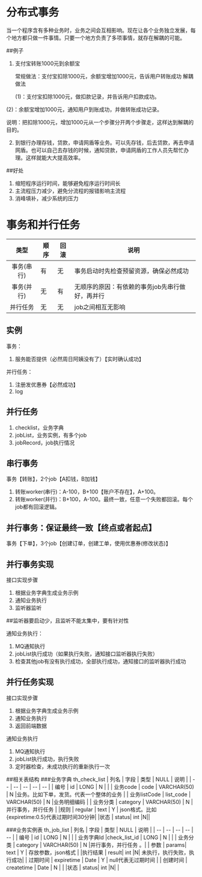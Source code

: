 # 分布式事务
当一个程序含有多种业务时，业务之间会互相影响。现在让各个业务独立发展，每个地方都只做一件事情。只要一个地方负责了多项事情，就存在解耦的可能。

##例子
1. 支付宝转账1000元到余额宝

   常规做法：支付宝扣除1000元，余额宝增加1000元，告诉用户转账成功
   解耦做法

   (1)：支付宝扣除1000元，做扣款记录，并告诉用户扣款成功。

  (2)：余额宝增加1000元，通知用户到账成功，并做转账成功记录。

  说明：把扣除1000元，增加1000元从一个步骤分开两个步骤走，这样达到解耦的目的。

2. 到银行办理存钱，贷款，申请网盾等业务。可以先存钱，后去贷款，再去申请网盾。也可以自己去存钱的时候，通知贷款，申请网盾的工作人员先帮忙办理。这样就能大大提高效率。

##好处
1. 缩短程序运行时间，能够避免程序运行时间长
2. 主流程压力减少，避免分流程的报错影响主流程
3. 消峰填补，减少系统的压力

# 事务和并行任务
| 类型 | 顺序 | 回滚 | 说明 |
| :----: | ---- | ---- | ---- |
| 事务(串行) | 有 | 无 | 事务启动时先检查预留资源，确保必然成功 |
| 事务(并行) | 无 | 有 | 无顺序的原因：有依赖的事务job先串行做好，再并行 |
| 并行任务 | 无 | 无 | job之间相互无影响 |

## 实例
事务：
1. 服务能否提供（必然周日阿姨没有了）【实时确认成功】

并行任务：
1. 注册发优惠券【必然成功】
1. log

## 并行任务
1. checklist，业务字典
1. jobList，业务实例，有多个job
1. jobRecord，job执行情况

## 串行事务
事务【转账】，2个job【A扣钱，B加钱】
1. 转账worker(串行)：A-100，B+100【账户不存在】，A+100。
1. 转账worker(并行)：B+100，A-100。最终一致，任意一个失败都回滚。每个job都有回滚逻辑。

## 并行事务：保证最终一致【终点或者起点】
事务【下单】，3个job【创建订单，创建工单，使用优惠券(修改状态)】

## 并行事务实现
接口实现步骤
1. 根据业务字典生成业务示例
1. 通知业务执行
1. 监听器监听

##监听器要启动少，且监听不能太集中，要有针对性

通知业务执行：
1. MQ通知执行
1. jobList执行成功（如果执行失败，通知接口监听器执行失败）
1. 检查其他job有没有执行成功，全部执行成功，通知接口的监听器执行成功

## 并行任务实现
接口实现步骤
1. 根据业务字典生成业务示例
1. 通知业务执行
1. 返回前端数据


通知业务执行
1. MQ通知执行
1. jobList执行成功，执行失败
1. 定时器检查，未成功执行的重新执行一次


##相关表结构
###业务字典  th_check_list
| 列名 | 字段 | 类型 | NULL | 说明 |
| -- | -- | -- | -- | -- |
| 编号 | id | LONG | N | |
| 业务code  | code | VARCHAR(50) | N |业务。比如下单，发货。代表一个整体的业务 |
| 业务listCode | list_code | VARCHAR(50) | N |业务明细编码 |
| 业务分类 | category | VARCHAR(50) | N |并行事务，并行任务 |
|规则 | regular | text | Y | json格式。比如{expiretime:0.5}代表过期时间30分钟|
|状态     |  status| int    |N||



###业务实例表  th_job_list
| 列名 | 字段 | 类型 | NULL | 说明 |
| -- | -- | -- | -- | -- |
| 编号 | id | LONG | N | |
| 业务字典Id |check_list_id  | LONG | N | |
| 业务分类 | category | VARCHAR(50) | N |并行事务，并行任务 。|
| 参数 |  params| text | Y | 存放参数，json格式 |
|执行结果     |  result| int    |N| 未执行，执行失败，执行成功|
| 过期时间 | expiretime | Date | Y | null代表无过期时间 |
| 创建时间 | createtime | Date | N | |
|状态     |  status| int    |N| |
